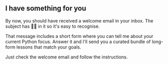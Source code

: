 ## I have something for you

By now, you should have received a welcome email in your inbox.
The subject has 🐍🚀 in it so it's easy to recognise.

That message includes a short form where you can tell me about your current Python focus.
Answer it and I'll send you a curated bundle of long-form lessons that match your goals.

Just check the welcome email and follow the instructions.
